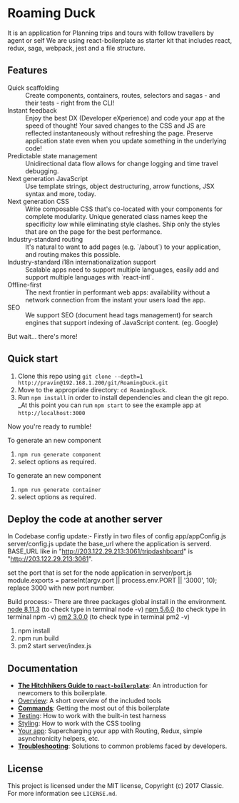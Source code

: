 <h1>Roaming Duck</h1>
It is an application for Planning trips and tours  with follow travellers by agent or self 
We are using react-boilerplate as starter kit that includes react, redux, saga, webpack, jest and a file structure.

## Features

<dl>
  <dt>Quick scaffolding</dt>
  <dd>Create components, containers, routes, selectors and sagas - and their tests - right from the CLI!</dd>

  <dt>Instant feedback</dt>
  <dd>Enjoy the best DX (Developer eXperience) and code your app at the speed of thought! Your saved changes to the CSS and JS are reflected instantaneously without refreshing the page. Preserve application state even when you update something in the underlying code!</dd>

  <dt>Predictable state management</dt>
  <dd>Unidirectional data flow allows for change logging and time travel debugging.</dd>

  <dt>Next generation JavaScript</dt>
  <dd>Use template strings, object destructuring, arrow functions, JSX syntax and more, today.</dd>

  <dt>Next generation CSS</dt>
  <dd>Write composable CSS that's co-located with your components for complete modularity. Unique generated class names keep the specificity low while eliminating style clashes. Ship only the styles that are on the page for the best performance.</dd>

  <dt>Industry-standard routing</dt>
  <dd>It's natural to want to add pages (e.g. `/about`) to your application, and routing makes this possible.</dd>

  <dt>Industry-standard i18n internationalization support</dt>
  <dd>Scalable apps need to support multiple languages, easily add and support multiple languages with `react-intl`.</dd>

  <dt>Offline-first</dt>
  <dd>The next frontier in performant web apps: availability without a network connection from the instant your users load the app.</dd>

  <dt>SEO</dt>
  <dd>We support SEO (document head tags management) for search engines that support indexing of JavaScript content. (eg. Google)</dd>
</dl>

But wait... there's more!



## Quick start

1.  Clone this repo using `git clone --depth=1 http://pravin@192.168.1.200/git/RoamingDuck.git`
2.  Move to the appropriate directory: `cd RoamingDuck`.<br />
3.  Run `npm install` in order to install dependencies and clean the git repo.<br />
    _At this point you can run `npm start` to see the example app at `http://localhost:3000`

Now you're ready to rumble!

To generate an new component
1. `npm run generate component`
2. select options as required.

To generate an new component
1. `npm run generate container`
2. select options as required.

## Deploy the code at another server

In Codebase config update:- 
Firstly in two files of config 
 app/appConfig.js
server/config.js
update the base_url where the application is serverd.
BASE_URL like in "http://203.122.29.213:3061/tripdashboard" is "http://203.122.29.213:3061".

set the port that is set for the node application in
server/port.js
module.exports = parseInt(argv.port || process.env.PORT || '3000', 10);
replace 3000 with new port number.

Build process:- 
There are three packages global install in the environment. 
<a href="https://nodejs.org/en/download/">node 8.11.3</a> (to check type in terminal node -v)
<a href="https://nodejs.org/en/download/">npm 5.6.0</a> (to check type in terminal npm -v)
<a href="http://pm2.keymetrics.io/" >pm2 3.0.0</a> (to check type in terminal pm2 -v)
1. npm install
2. npm run build
3. pm2 start server/index.js

## Documentation

* [**The Hitchhikers Guide to `react-boilerplate`**](docs/general/introduction.md): An introduction for newcomers to this boilerplate.
* [Overview](docs/general): A short overview of the included tools
* [**Commands**](docs/general/commands.md): Getting the most out of this boilerplate
* [Testing](docs/testing): How to work with the built-in test harness
* [Styling](docs/css): How to work with the CSS tooling
* [Your app](docs/js): Supercharging your app with Routing, Redux, simple
  asynchronicity helpers, etc.
* [**Troubleshooting**](docs/general/gotchas.md): Solutions to common problems faced by developers.

## License

This project is licensed under the MIT license, Copyright (c) 2017 Classic. For more information see `LICENSE.md`.
